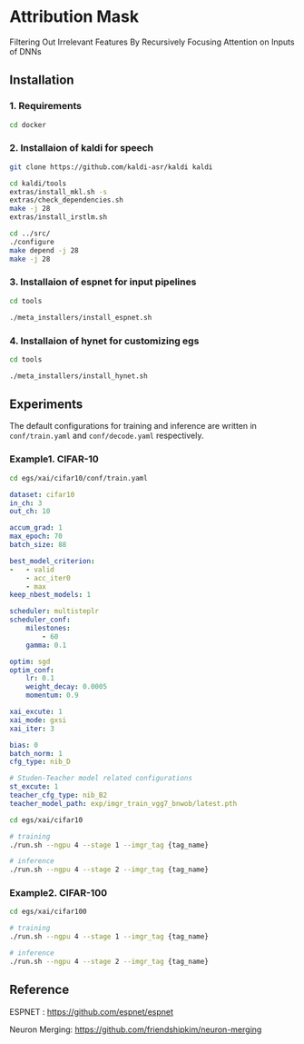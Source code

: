 # Attribution Mask
Filtering Out Irrelevant Features By Recursively Focusing Attention on Inputs of DNNs

## Installation


### 1. Requirements
```bash
cd docker
```

### 2. Installaion of kaldi for speech
```bash
git clone https://github.com/kaldi-asr/kaldi kaldi

cd kaldi/tools
extras/install_mkl.sh -s
extras/check_dependencies.sh
make -j 28
extras/install_irstlm.sh

cd ../src/
./configure
make depend -j 28
make -j 28
```

### 3. Installaion of espnet for input pipelines
```bash
cd tools

./meta_installers/install_espnet.sh
```

### 4. Installaion of hynet for customizing egs
```bash
cd tools

./meta_installers/install_hynet.sh
```

## Experiments
The default configurations for training and inference are written in ```conf/train.yaml``` and ```conf/decode.yaml``` respectively. 
### Example1. CIFAR-10

```bash
cd egs/xai/cifar10/conf/train.yaml
```

```yaml
dataset: cifar10
in_ch: 3
out_ch: 10

accum_grad: 1
max_epoch: 70
batch_size: 88

best_model_criterion:
-   - valid
    - acc_iter0
    - max
keep_nbest_models: 1

scheduler: multisteplr
scheduler_conf:
    milestones:
        - 60
    gamma: 0.1

optim: sgd
optim_conf:
    lr: 0.1
    weight_decay: 0.0005
    momentum: 0.9

xai_excute: 1
xai_mode: gxsi 
xai_iter: 3

bias: 0
batch_norm: 1
cfg_type: nib_D

# Studen-Teacher model related configurations
st_excute: 1  
teacher_cfg_type: nib_B2
teacher_model_path: exp/imgr_train_vgg7_bnwob/latest.pth
```

```bash
cd egs/xai/cifar10

# training
./run.sh --ngpu 4 --stage 1 --imgr_tag {tag_name}

# inference
./run.sh --ngpu 4 --stage 2 --imgr_tag {tag_name}
```

### Example2. CIFAR-100
```bash
cd egs/xai/cifar100

# training
./run.sh --ngpu 4 --stage 1 --imgr_tag {tag_name}

# inference
./run.sh --ngpu 4 --stage 2 --imgr_tag {tag_name}
```

## Reference

ESPNET : https://github.com/espnet/espnet

Neuron Merging: https://github.com/friendshipkim/neuron-merging
